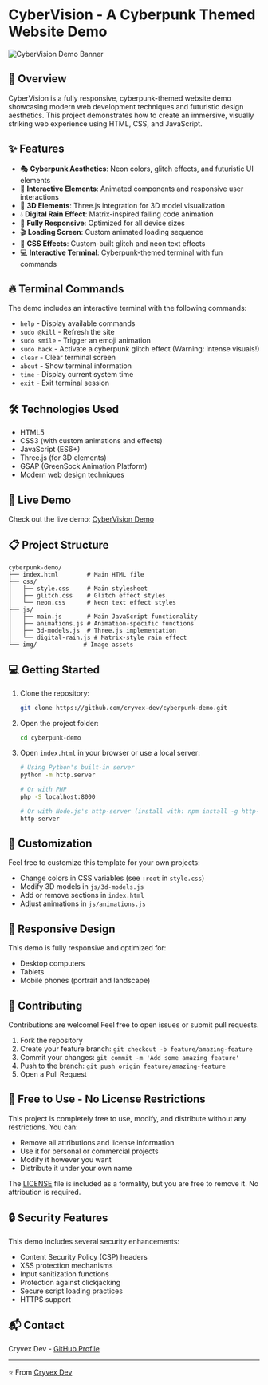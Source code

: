 # CyberVision - A Cyberpunk Themed Website Demo

![CyberVision Demo Banner](https://i.postimg.cc/NMtTXsHB/image.png)
## 🌟 Overview

CyberVision is a fully responsive, cyberpunk-themed website demo showcasing modern web development techniques and futuristic design aesthetics. This project demonstrates how to create an immersive, visually striking web experience using HTML, CSS, and JavaScript.

## ✨ Features

- 🎭 **Cyberpunk Aesthetics**: Neon colors, glitch effects, and futuristic UI elements
- 🔄 **Interactive Elements**: Animated components and responsive user interactions
- 🌌 **3D Elements**: Three.js integration for 3D model visualization
- 💧 **Digital Rain Effect**: Matrix-inspired falling code animation
- 📱 **Fully Responsive**: Optimized for all device sizes
- 🎬 **Loading Screen**: Custom animated loading sequence
- 🎨 **CSS Effects**: Custom-built glitch and neon text effects
- 💻 **Interactive Terminal**: Cyberpunk-themed terminal with fun commands

## 🔥 Terminal Commands

The demo includes an interactive terminal with the following commands:
- `help` - Display available commands
- `sudo @kill` - Refresh the site
- `sudo smile` - Trigger an emoji animation
- `sudo hack` - Activate a cyberpunk glitch effect (Warning: intense visuals!)
- `clear` - Clear terminal screen
- `about` - Show terminal information
- `time` - Display current system time
- `exit` - Exit terminal session

## 🛠️ Technologies Used

- HTML5
- CSS3 (with custom animations and effects)
- JavaScript (ES6+)
- Three.js (for 3D elements)
- GSAP (GreenSock Animation Platform)
- Modern web design techniques

## 🚀 Live Demo

Check out the live demo: [CyberVision Demo](https://cybervision-demo.cryvex.xyz)

## 📋 Project Structure

```
cyberpunk-demo/
├── index.html        # Main HTML file
├── css/
│   ├── style.css     # Main stylesheet
│   ├── glitch.css    # Glitch effect styles
│   └── neon.css      # Neon text effect styles
├── js/
│   ├── main.js       # Main JavaScript functionality
│   ├── animations.js # Animation-specific functions
│   ├── 3d-models.js  # Three.js implementation
│   └── digital-rain.js # Matrix-style rain effect
└── img/             # Image assets
```

## 💻 Getting Started

1. Clone the repository:
   ```bash
   git clone https://github.com/cryvex-dev/cyberpunk-demo.git
   ```

2. Open the project folder:
   ```bash
   cd cyberpunk-demo
   ```

3. Open `index.html` in your browser or use a local server:
   ```bash
   # Using Python's built-in server
   python -m http.server
   
   # Or with PHP
   php -S localhost:8000
   
   # Or with Node.js's http-server (install with: npm install -g http-server)
   http-server
   ```

## 🎨 Customization

Feel free to customize this template for your own projects:

- Change colors in CSS variables (see `:root` in `style.css`)
- Modify 3D models in `js/3d-models.js`
- Add or remove sections in `index.html`
- Adjust animations in `js/animations.js`

## 📱 Responsive Design

This demo is fully responsive and optimized for:
- Desktop computers
- Tablets
- Mobile phones (portrait and landscape)

## 🤝 Contributing

Contributions are welcome! Feel free to open issues or submit pull requests.

1. Fork the repository
2. Create your feature branch: `git checkout -b feature/amazing-feature`
3. Commit your changes: `git commit -m 'Add some amazing feature'`
4. Push to the branch: `git push origin feature/amazing-feature`
5. Open a Pull Request

## 📄 Free to Use - No License Restrictions

This project is completely free to use, modify, and distribute without any restrictions. You can:

- Remove all attributions and license information
- Use it for personal or commercial projects
- Modify it however you want
- Distribute it under your own name

The [LICENSE](LICENSE) file is included as a formality, but you are free to remove it. No attribution is required.

## 🔒 Security Features

This demo includes several security enhancements:

- Content Security Policy (CSP) headers
- XSS protection mechanisms
- Input sanitization functions
- Protection against clickjacking
- Secure script loading practices
- HTTPS support

## 📬 Contact

Cryvex Dev - [GitHub Profile](https://github.com/cryvex-dev)

---

⭐️ From [Cryvex Dev](https://github.com/cryvex-dev)

